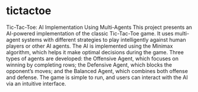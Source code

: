 # tictactoe
Tic-Tac-Toe: AI Implementation Using Multi-Agents
This project presents an AI-powered implementation of the classic Tic-Tac-Toe game. It uses multi-agent systems with different strategies to play intelligently against human players or other AI agents. The AI is implemented using the Minimax algorithm, which helps it make optimal decisions during the game. Three types of agents are developed: the Offensive Agent, which focuses on winning by completing rows; the Defensive Agent, which blocks the opponent’s moves; and the Balanced Agent, which combines both offense and defense. The game is simple to run, and users can interact with the AI via an intuitive interface.
